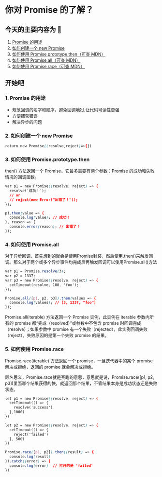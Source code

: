 # 你对 Promise 的了解？

## 今天的主要内容为 🚀

1. [Promise 的用途](#jump1)
2. [如何创建一个 new Promise](#jump2)
3. [如何使用 Promise.prototype.then（可查 MDN）](#jump3)
4. [如何使用 Promise.all（可查 MDN）](#jump4)
5. [如何使用 Promise.race（可查 MDN）](#jump5)

## 开始吧

###  <span id="jump1">1. Promise 的用途 </span>
* 规范回调的名字和顺序，避免回调地狱,让代码可读性更强
* 方便捕获错误
* 解决异步的问题

### <span id="jump2">2. 如何创建一个 new Promise</span>

```css
return new Promise((resolve,reject)=>{})
```
### <span id="jump3">3. 如何使用 Promise.prototype.then</span>

then() 方法返回一个 Promise。它最多需要有两个参数：Promise 的成功和失败情况的回调函数。

```css
var p1 = new Promise((resolve, reject) => {
  resolve('成功！');
  // or
  // reject(new Error("出错了！"));
});

p1.then(value => {
  console.log(value); // 成功！
}, reason => {
  console.error(reason); // 出错了！
});

```
### <span id="jump4">4. 如何使用 Promise.all</span>

对于异步回调，首先想到的就会是使用Promise封装，然后使用.then()来触发回调。那么对于两个或多个异步事件均完成后再触发回调可以使用Promise.all()方法

```css
var p1 = Promise.resolve(3);
var p2 = 1337;
var p3 = new Promise((resolve, reject) => {
  setTimeout(resolve, 100, 'foo');
}); 

Promise.all([p1, p2, p3]).then(values => { 
  console.log(values); // [3, 1337, "foo"] 
});

```
Promise.all(iterable) 方法返回一个 Promise 实例，此实例在 iterable 参数内所有的 promise 都“完成（resolved）”或参数中不包含 promise 时回调完成（resolve）；如果参数中  promise 有一个失败（rejected），此实例回调失败（reject），失败原因的是第一个失败 promise 的结果。

### <span id="jump5">5. 如何使用 Promise.race</span>

Promise.race(iterable) 方法返回一个 promise，一旦迭代器中的某个 promise 解决或拒绝，返回的 promise 就会解决或拒绝。

顾名思义，Promise.race就是赛跑的意思，意思就是说，Promise.race([p1, p2, p3])里面哪个结果获得的快，就返回那个结果，不管结果本身是成功状态还是失败状态。

```css
let p1 = new Promise((resolve, reject) => {
  setTimeout(() => {
    resolve('success')
  },1000)
})

let p2 = new Promise((resolve, reject) => {
  setTimeout(() => {
    reject('failed')
  }, 500)
})

Promise.race([p1, p2]).then((result) => {
  console.log(result)
}).catch((error) => {
  console.log(error)  // 打开的是 'failed'
})

```